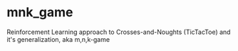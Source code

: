 # mnk_game
Reinforcement Learning approach to Crosses-and-Noughts (TicTacToe) and it's generalization, aka m,n,k-game
